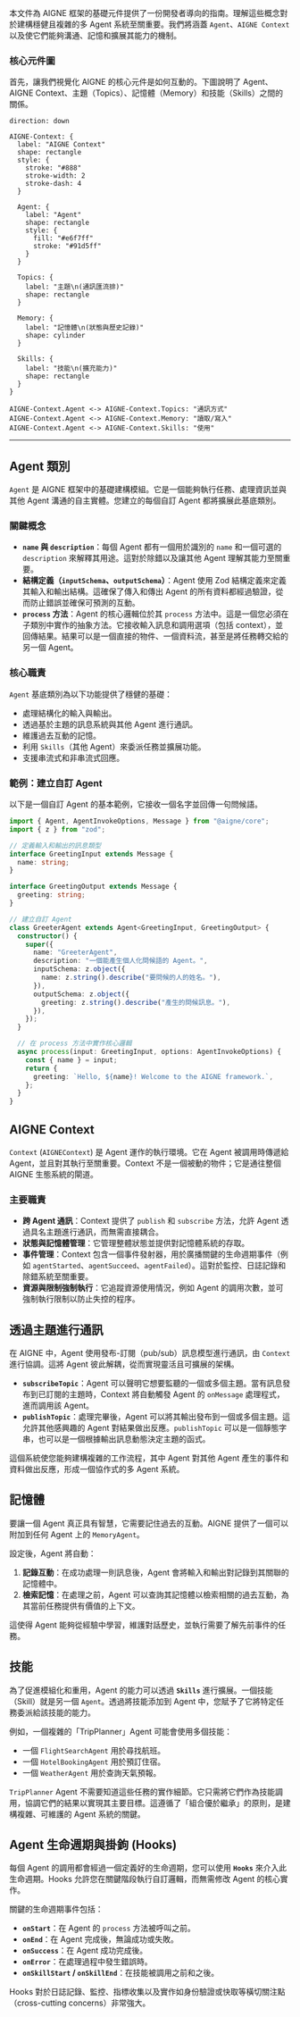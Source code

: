 本文件為 AIGNE 框架的基礎元件提供了一份開發者導向的指南。理解這些概念對於建構穩健且複雜的多 Agent 系統至關重要。我們將涵蓋 `Agent`、`AIGNE Context` 以及使它們能夠溝通、記憶和擴展其能力的機制。

### 核心元件圖

首先，讓我們視覺化 AIGNE 的核心元件是如何互動的。下圖說明了 Agent、AIGNE Context、主題（Topics）、記憶體（Memory）和技能（Skills）之間的關係。

```d2
direction: down

AIGNE-Context: {
  label: "AIGNE Context"
  shape: rectangle
  style: {
    stroke: "#888"
    stroke-width: 2
    stroke-dash: 4
  }

  Agent: {
    label: "Agent"
    shape: rectangle
    style: {
      fill: "#e6f7ff"
      stroke: "#91d5ff"
    }
  }

  Topics: {
    label: "主題\n(通訊匯流排)"
    shape: rectangle
  }

  Memory: {
    label: "記憶體\n(狀態與歷史記錄)"
    shape: cylinder
  }

  Skills: {
    label: "技能\n(擴充能力)"
    shape: rectangle
  }
}

AIGNE-Context.Agent <-> AIGNE-Context.Topics: "通訊方式"
AIGNE-Context.Agent <-> AIGNE-Context.Memory: "讀取/寫入"
AIGNE-Context.Agent <-> AIGNE-Context.Skills: "使用"
```

---

## Agent 類別

`Agent` 是 AIGNE 框架中的基礎建構模組。它是一個能夠執行任務、處理資訊並與其他 Agent 溝通的自主實體。您建立的每個自訂 Agent 都將擴展此基底類別。

### 關鍵概念

*   **`name` 與 `description`**：每個 Agent 都有一個用於識別的 `name` 和一個可選的 `description` 來解釋其用途。這對於除錯以及讓其他 Agent 理解其能力至關重要。
*   **結構定義（`inputSchema`、`outputSchema`）**：Agent 使用 Zod 結構定義來定義其輸入和輸出結構。這確保了傳入和傳出 Agent 的所有資料都經過驗證，從而防止錯誤並確保可預測的互動。
*   **`process` 方法**：Agent 的核心邏輯位於其 `process` 方法中。這是一個您必須在子類別中實作的抽象方法。它接收輸入訊息和調用選項（包括 context），並回傳結果。結果可以是一個直接的物件、一個資料流，甚至是將任務轉交給的另一個 Agent。

### 核心職責

`Agent` 基底類別為以下功能提供了穩健的基礎：
*   處理結構化的輸入與輸出。
*   透過基於主題的訊息系統與其他 Agent 進行通訊。
*   維護過去互動的記憶。
*   利用 `Skills`（其他 Agent）來委派任務並擴展功能。
*   支援串流式和非串流式回應。

### 範例：建立自訂 Agent

以下是一個自訂 Agent 的基本範例，它接收一個名字並回傳一句問候語。

```typescript
import { Agent, AgentInvokeOptions, Message } from "@aigne/core";
import { z } from "zod";

// 定義輸入和輸出的訊息類型
interface GreetingInput extends Message {
  name: string;
}

interface GreetingOutput extends Message {
  greeting: string;
}

// 建立自訂 Agent
class GreeterAgent extends Agent<GreetingInput, GreetingOutput> {
  constructor() {
    super({
      name: "GreeterAgent",
      description: "一個能產生個人化問候語的 Agent。",
      inputSchema: z.object({
        name: z.string().describe("要問候的人的姓名。"),
      }),
      outputSchema: z.object({
        greeting: z.string().describe("產生的問候訊息。"),
      }),
    });
  }

  // 在 process 方法中實作核心邏輯
  async process(input: GreetingInput, options: AgentInvokeOptions) {
    const { name } = input;
    return {
      greeting: `Hello, ${name}! Welcome to the AIGNE framework.`,
    };
  }
}
```

## AIGNE Context

`Context` (`AIGNEContext`) 是 Agent 運作的執行環境。它在 Agent 被調用時傳遞給 Agent，並且對其執行至關重要。Context 不是一個被動的物件；它是通往整個 AIGNE 生態系統的閘道。

### 主要職責

*   **跨 Agent 通訊**：Context 提供了 `publish` 和 `subscribe` 方法，允許 Agent 透過具名主題進行通訊，而無需直接耦合。
*   **狀態與記憶體管理**：它管理整體狀態並提供對記憶體系統的存取。
*   **事件管理**：Context 包含一個事件發射器，用於廣播關鍵的生命週期事件（例如 `agentStarted`、`agentSucceed`、`agentFailed`）。這對於監控、日誌記錄和除錯系統至關重要。
*   **資源與限制強制執行**：它追蹤資源使用情況，例如 Agent 的調用次數，並可強制執行限制以防止失控的程序。

## 透過主題進行通訊

在 AIGNE 中，Agent 使用發布-訂閱（pub/sub）訊息模型進行通訊，由 `Context` 進行協調。這將 Agent 彼此解耦，從而實現靈活且可擴展的架構。

*   **`subscribeTopic`**：Agent 可以聲明它想要監聽的一個或多個主題。當有訊息發布到已訂閱的主題時，Context 將自動觸發 Agent 的 `onMessage` 處理程式，進而調用該 Agent。
*   **`publishTopic`**：處理完畢後，Agent 可以將其輸出發布到一個或多個主題。這允許其他感興趣的 Agent 對結果做出反應。`publishTopic` 可以是一個靜態字串，也可以是一個根據輸出訊息動態決定主題的函式。

這個系統使您能夠建構複雜的工作流程，其中 Agent 對其他 Agent 產生的事件和資料做出反應，形成一個協作式的多 Agent 系統。

## 記憶體

要讓一個 Agent 真正具有智慧，它需要記住過去的互動。AIGNE 提供了一個可以附加到任何 Agent 上的 `MemoryAgent`。

設定後，Agent 將自動：
1.  **記錄互動**：在成功處理一則訊息後，Agent 會將輸入和輸出對記錄到其關聯的記憶體中。
2.  **檢索記憶**：在處理之前，Agent 可以查詢其記憶體以檢索相關的過去互動，為其當前任務提供有價值的上下文。

這使得 Agent 能夠從經驗中學習，維護對話歷史，並執行需要了解先前事件的任務。

## 技能

為了促進模組化和重用，Agent 的能力可以透過 **`Skills`** 進行擴展。一個技能（Skill）就是另一個 `Agent`。透過將技能添加到 Agent 中，您賦予了它將特定任務委派給該技能的能力。

例如，一個複雜的「TripPlanner」Agent 可能會使用多個技能：
*   一個 `FlightSearchAgent` 用於尋找航班。
*   一個 `HotelBookingAgent` 用於預訂住宿。
*   一個 `WeatherAgent` 用於查詢天氣預報。

`TripPlanner` Agent 不需要知道這些任務的實作細節。它只需將它們作為技能調用，協調它們的結果以實現其主要目標。這遵循了「組合優於繼承」的原則，是建構複雜、可維護的 Agent 系統的關鍵。

## Agent 生命週期與掛鉤 (Hooks)

每個 Agent 的調用都會經過一個定義好的生命週期，您可以使用 **`Hooks`** 來介入此生命週期。Hooks 允許您在關鍵階段執行自訂邏輯，而無需修改 Agent 的核心實作。

關鍵的生命週期事件包括：
*   **`onStart`**：在 Agent 的 `process` 方法被呼叫之前。
*   **`onEnd`**：在 Agent 完成後，無論成功或失敗。
*   **`onSuccess`**：在 Agent 成功完成後。
*   **`onError`**：在處理過程中發生錯誤時。
*   **`onSkillStart` / `onSkillEnd`**：在技能被調用之前和之後。

Hooks 對於日誌記錄、監控、指標收集以及實作如身份驗證或快取等橫切關注點（cross-cutting concerns）非常強大。